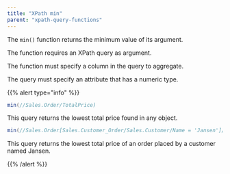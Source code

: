 ```yaml
---
title: "XPath min"
parent: "xpath-query-functions"
---
```


The `min()` function returns the minimum value of its argument.

The function requires an XPath query as argument.

The function must specify a column in the query to aggregate.

The query must specify an attribute that has a numeric type.

{{% alert type="info" %}}

```java
min(//Sales.Order/TotalPrice)
```

This query returns the lowest total price found in any object.

```java
min(//Sales.Order[Sales.Customer_Order/Sales.Customer/Name = 'Jansen']/TotalPrice)
```

This query returns the lowest total price of an order placed by a customer named Jansen.

{{% /alert %}}
